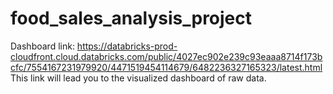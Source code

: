 # food_sales_analysis_project

Dashboard link: https://databricks-prod-cloudfront.cloud.databricks.com/public/4027ec902e239c93eaaa8714f173bcfc/7554167231979920/4471519454114679/6482236327165323/latest.html
This link will lead you to the visualized dashboard of raw data.
